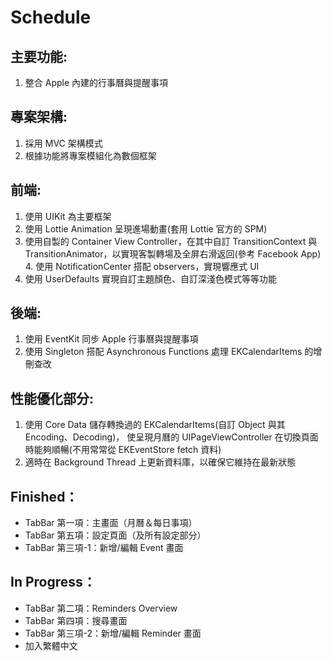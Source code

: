 # Schedule

## 主要功能:
1. 整合 Apple 內建的行事曆與提醒事項
## 專案架構:
1. 採用 MVC 架構模式
2. 根據功能將專案模組化為數個框架
## 前端:
1. 使用 UIKit 為主要框架
2. 使用 Lottie Animation 呈現進場動畫(套用 Lottie 官方的 SPM)
3. 使用自製的 Container View Controller，在其中自訂 TransitionContext
與 TransitionAnimator，以實現客製轉場及全屏右滑返回(參考 Facebook App) 4. 使用 NotificationCenter 搭配 observers，實現響應式 UI
5. 使用 UserDefaults 實現自訂主題顏色、自訂深淺色模式等等功能
## 後端:
1. 使用 EventKit 同步 Apple 行事曆與提醒事項
2. 使用 Singleton 搭配 Asynchronous Functions 處理 EKCalendarItems 的增刪查改
## 性能優化部分:
1. 使用 Core Data 儲存轉換過的 EKCalendarItems(自訂 Object 與其 Encoding、Decoding)， 使呈現月曆的 UIPageViewController 在切換頁面時能夠順暢(不用常常從 EKEventStore fetch 資料)
2. 適時在 Background Thread 上更新資料庫，以確保它維持在最新狀態

## Finished：
- TabBar 第一項：主畫面（月曆＆每日事項）
- TabBar 第五項：設定頁面（及所有設定部分）
- TabBar 第三項-1：新增/編輯 Event 畫面

## In Progress：
- TabBar 第二項：Reminders Overview
- TabBar 第四項：搜尋畫面
- TabBar 第三項-2：新增/編輯 Reminder 畫面
- 加入繁體中文
